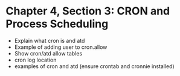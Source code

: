 # Chapter 4, Section 3: CRON and Process Scheduling

- Explain what cron is and atd
- Example of adding user to cron.allow
- Show cron/atd allow tables
- cron log location
- examples of cron and atd (ensure crontab and cronnie installed)
